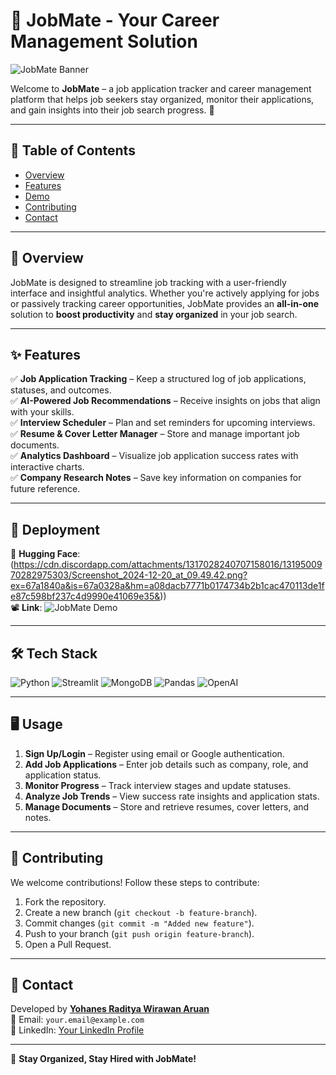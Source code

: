 # 👔 JobMate - Your Career Management Solution

![JobMate Banner]([https://your-image-url.com/banner.pn](https://cdn.discordapp.com/attachments/1317028240707158016/1318871309941342249/JobMate.png?ex=67a133df&is=679fe25f&hm=818dd45fdace6ec4314be787d9539fcbc18e0e0fe1e86183dbe1ada17df6422d&)g)

Welcome to **JobMate** – a job application tracker and career management platform that helps job seekers stay organized, monitor their applications, and gain insights into their job search progress. 🚀

---

## 📌 Table of Contents
- [Overview](#overview)
- [Features](#features)
- [Demo](#demo)
- [Contributing](#contributing)
- [Contact](#contact)

---

## 📖 Overview
JobMate is designed to streamline job tracking with a user-friendly interface and insightful analytics. Whether you're actively applying for jobs or passively tracking career opportunities, JobMate provides an **all-in-one** solution to **boost productivity** and **stay organized** in your job search.

---

## ✨ Features
✅ **Job Application Tracking** – Keep a structured log of job applications, statuses, and outcomes.  
✅ **AI-Powered Job Recommendations** – Receive insights on jobs that align with your skills.  
✅ **Interview Scheduler** – Plan and set reminders for upcoming interviews.  
✅ **Resume & Cover Letter Manager** – Store and manage important job documents.  
✅ **Analytics Dashboard** – Visualize job application success rates with interactive charts.  
✅ **Company Research Notes** – Save key information on companies for future reference.  

---

## 🎥 Deployment
📌 **Hugging Face**: (https://cdn.discordapp.com/attachments/1317028240707158016/1319500970282975303/Screenshot_2024-12-20_at_09.49.42.png?ex=67a1840a&is=67a0328a&hm=a08dacb7771b0174734b2b1cac470113de1fe87c598bf237c4d9990e41069e35&))  
📽️ **Link**: ![JobMate Demo](https://your-image-url.com/demo.gif)

---

## 🛠️ Tech Stack
![Python](https://img.shields.io/badge/Python-3.9-blue) ![Streamlit](https://img.shields.io/badge/Streamlit-1.40-red) ![MongoDB](https://img.shields.io/badge/MongoDB-4.10-green) ![Pandas](https://img.shields.io/badge/Pandas-2.1.4-orange) ![OpenAI](https://img.shields.io/badge/OpenAI-0.28-blue)

---

## 🖥️ Usage
1. **Sign Up/Login** – Register using email or Google authentication.
2. **Add Job Applications** – Enter job details such as company, role, and application status.
3. **Monitor Progress** – Track interview stages and update statuses.
4. **Analyze Job Trends** – View success rate insights and application stats.
5. **Manage Documents** – Store and retrieve resumes, cover letters, and notes.

---

## 🤝 Contributing
We welcome contributions! Follow these steps to contribute:
1. Fork the repository.
2. Create a new branch (`git checkout -b feature-branch`).
3. Commit changes (`git commit -m "Added new feature"`).
4. Push to your branch (`git push origin feature-branch`).
5. Open a Pull Request.

---

## 📧 Contact
Developed by **[Yohanes Raditya Wirawan Aruan](https://github.com/radityaaruan)**  
📩 Email: `your.email@example.com`  
🔗 LinkedIn: [Your LinkedIn Profile]([https://www.linkedin.com/in/yourprofile](https://www.linkedin.com/in/yohanes-raditya-wirawan-aruan/))

---

🚀 **Stay Organized, Stay Hired with JobMate!**

